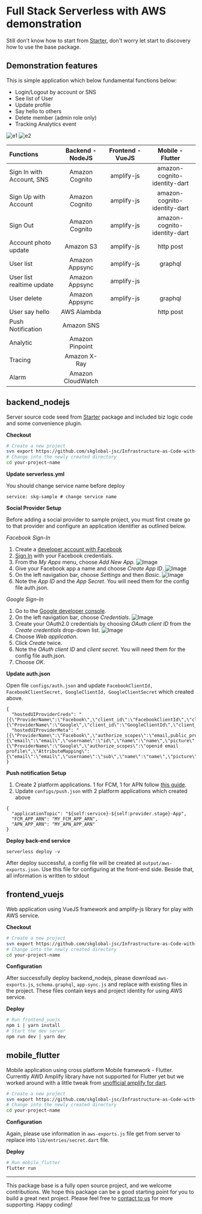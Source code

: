 # Full Stack Serverless with AWS demonstration

Still don't know how to start from [Starter](https://github.com/skglobal-jsc/Infrastructure-as-Code-with-AWS/tree/master/starter), don't worry let start to discovery how to use the base package.

## Demonstration features

This is simple application which below fundamental functions below:

* Login/Logout by account or SNS
* See list of User
* Update profile
* Say hello to others
* Delete member (admin role only)
* Tracking Analytics event

![e1](../raw/example_1.png)
![e2](../raw/example_2.png)

|Functions|Backend - NodeJS|Frontend - VueJS|Mobile - Flutter|
|:--|:-:|:-:|:-:|
|Sign In with Account, SNS|Amazon Cognito|amplify-js|amazon-cognito-identity-dart|
|Sign Up with Account|Amazon Cognito|amplify-js|amazon-cognito-identity-dart|
|Sign Out|Amazon Cognito|amplify-js|amazon-cognito-identity-dart|
|Account photo update|Amazon S3|amplify-js|http post|
|User list|Amazon Appsync|amplify-js|graphql|
|User list realtime update|Amazon Appsync|amplify-js|
|User delete|Amazon Appsync|amplify-js|graphql|
|User say hello|AWS Alambda||http post
|Push Notification|Amazon SNS|||
|Analytic|Amazon Pinpoint|||
|Tracing|Amazon X-Ray|||
|Alarm|Amazon CloudWatch|||

## backend_nodejs

Server source code seed from [Starter](https://github.com/skglobal-jsc/Infrastructure-as-Code-with-AWS/tree/master/starter) package and included biz logic code and some convenience plugin.

**Checkout**

```sh
# Create a new project
svn export https://github.com/skglobal-jsc/Infrastructure-as-Code-with-AWS/trunk/exmple/backend_nodejs your-project-name
# Change into the newly created directory
cd your-project-name
```

**Update serverless.yml**

You should change service name before deploy

```
service: skg-sample # change service name
```

**Social Provider Setup**

Before adding a social provider to sample project, you must first create go to that provider and configure an application identifier as outlined below.

_Facebook Sign-In_

1. Create a [developer account with Facebook](https://developers.facebook.com/docs/facebook-login)
2. [Sign In](https://developers.facebook.com/) with your Facebook credentials.
3. From the *My Apps* menu, choose *Add New App*.
![Image](../raw/facebook1.png)
4. Give your Facebook app a name and choose *Create App ID*.
![Image](../raw/facebook2.png)
5. On the left navigation bar, choose *Settings* and then *Basic*.
![Image](../raw/facebook3.png)
6. Note the *App ID* and the *App Secret*. You will need them for the config file auth.json.

_Google Sign-In_

1. Go to the [Google developer console](https://console.developers.google.com).
2. On the left navigation bar, choose *Credentials*.
![Image](../raw/google5.png)
3. Create your OAuth2.0 credentials by choosing *OAuth client ID* from the *Create credentials* drop-down list.
![Image](../raw/google6.png)
4. Choose *Web application*.
5. Click *Create* twice.
6. Note the *OAuth client ID* and *client secret*. You will need them for the config file auth.json.
7. Choose *OK*.

**Update auth.json**

Open file `configs/auth.json` and update `FacebookClientId, FacebookClientSecret, GoogleClientId, GoogleClientSecret` which created above.

```
{
  "hostedUIProviderCreds": "[{\"ProviderName\":\"Facebook\",\"client_id\":\"FacebookClientId\",\"client_secret\":\"FacebookClientSecret\"},{\"ProviderName\":\"Google\",\"client_id\":\"GoogleClientId\",\"client_secret\":\"GoogleClientSecret\"}]",
  "hostedUIProviderMeta": "[{\"ProviderName\":\"Facebook\",\"authorize_scopes\":\"email,public_profile\",\"AttributeMapping\":{\"email\":\"email\",\"username\":\"id\",\"name\":\"name\",\"picture\":\"cover\"}},{\"ProviderName\":\"Google\",\"authorize_scopes\":\"openid email profile\",\"AttributeMapping\":{\"email\":\"email\",\"username\":\"sub\",\"name\":\"name\",\"picture\":\"picture\"}}]"
}
```

**Push notification Setup**

1. Create 2 platform applications. 1 for FCM, 1 for APN follow [this guide](https://docs.aws.amazon.com/sns/latest/dg/sns-mobile-application-as-subscriber.html).
2. Update `configs/push.json` with 2 platform applications which created above
```
{
  "applicationTopic": "${self:service}-${self:provider.stage}-App",
  "FCM_APP_ARN": "MY_FCM_APP_ARN",
  "APN_APP_ARN": "MY_APN_APP_ARN"
}
```

**Deploy back-end service**

```
serverless deploy -v
```
After deploy successful, a config file will be created at `output/aws-exports.json`. Use this file for configuring at the front-end side. Beside that, all information is written to stdout

## frontend_vuejs

Web application using VueJS framework and amplify-js library for play with AWS service.

**Checkout**

```sh
# Create a new project
svn export https://github.com/skglobal-jsc/Infrastructure-as-Code-with-AWS/trunk/exmple/frontend_vuejs your-project-name
# Change into the newly created directory
cd your-project-name
```

**Configuration**

After successfully deploy backend_nodejs, please download `aws-exports.js`, `schema.graphql`, `app-sync.js` and replace with existing files in the project. These files contain keys and project identity for using AWS service.

**Deploy**

```sh
# Run frontend_vuejs
npm i | yarn install
# Start the dev server
npm run dev | yarn dev
```

## mobile_flutter

Mobile application using cross platform Mobile framework - Flutter. Currently AWD Amplify library have not supported for Flutter yet but we worked around with a little tweak from [unofficial amplify for dart](https://github.com/skglobal-jsc/amazon-cognito-identity-dart-with-sns-sign-in).

```sh
# Create a new project
svn export https://github.com/skglobal-jsc/Infrastructure-as-Code-with-AWS/trunk/exmple/mobile_flutter your-project-name
# Change into the newly created directory
cd your-project-name
```

**Configuration**

Again, please use information in `aws-exports.js` file get from server to replace into `lib/entries/secret.dart` file.

**Deploy**

```sh
# Run mobile_flutter
flutter run
```

---
This package base is a fully open source project, and we welcome contributions. We hope this package can be a good starting point for you to build a great next project. Please feel free to [contact to us](mailto:info@sk-global.biz?subject=IaC-with-AWS%20with%20advance%20require) for more supporting. Happy coding!